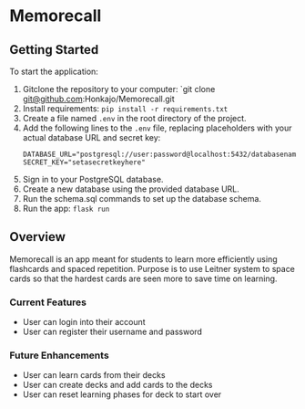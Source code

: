 # Memorecall

## Getting Started
To start the application:
1. Gitclone the repository to your computer: `git clone git@github.com:Honkajo/Memorecall.git
2. Install requirements: `pip install -r requirements.txt`
3. Create a file named `.env` in the root directory of the project.
4. Add the following lines to the `.env` file, replacing placeholders with your actual database URL and secret key:
    ```plaintext
    DATABASE_URL="postgresql://user:password@localhost:5432/databasename"
    SECRET_KEY="setasecretkeyhere"
    ```
5. Sign in to your PostgreSQL database.
6. Create a new database using the provided database URL.
7. Run the schema.sql commands to set up the database schema.
8. Run the app: `flask run`

## Overview
Memorecall is an app meant for students to learn more efficiently using flashcards and spaced repetition. Purpose is to use Leitner system to space cards so that the hardest cards are seen more to save time on learning.
### Current Features
- User can login into their account
- User can register their username and password

### Future Enhancements
- User can learn cards from their decks
- User can create decks and add cards to the decks
- User can reset learning phases for deck to start over
